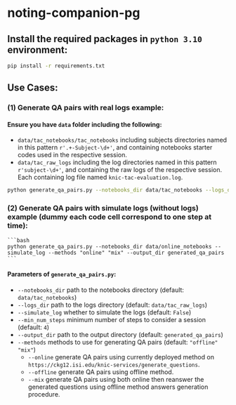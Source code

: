 # noting-companion-pg

## Install the required packages in `python 3.10` environment:
```bash
pip install -r requirements.txt
```

## Use Cases:
### **(1)**  Generate QA pairs with real logs example:

#### Ensure you have `data` folder including the following:
- `data/tac_notebooks/tac_notebooks` including subjects directories named in this pattern `r'.+-Subject-\d+'`, and containing notebooks starter codes used in the respective session.
- `data/tac_raw_logs` including the log directories named in this pattern `r'subject-\d+'`, and containing the raw logs of the respective session. Each containing log file named `knic-tac-evaluation.log`.

```bash
python generate_qa_pairs.py --notebooks_dir data/tac_notebooks --logs_dir data/tac_raw_logs --min_num_steps 4 --output_dir generated_qa_pairs --methods "offline" "mix"
```

### **(2)** Generate QA pairs with simulate logs (without logs) example (dummy each code cell correspond to one step at time):
    ```bash
    python generate_qa_pairs.py --notebooks_dir data/online_notebooks --simulate_log --methods "online" "mix" --output_dir generated_qa_pairs
    ```

#### Parameters of `generate_qa_pairs.py`:
- `--notebooks_dir` path to the notebooks directory (default: `data/tac_notebooks`)
- `--logs_dir` path to the logs directory (default: `data/tac_raw_logs`)
- `--simulate_log` whether to simulate the logs (default: `False`)
- `--min_num_steps` minimum number of steps to consider a session (default: `4`)
- `--output_dir` path to the output directory (default: `generated_qa_pairs`)
- `--methods` methods to use for generating QA pairs (default: `"offline" "mix"`)
    - `--online` generate QA pairs using currently deployed method on `https://ckg12.isi.edu/knic-services/generate_questions`.
    - `--offline` generate QA pairs using offline method.
    - `--mix` generate QA pairs using both online then reanswer the generated questions using offline method answers generation procedure.